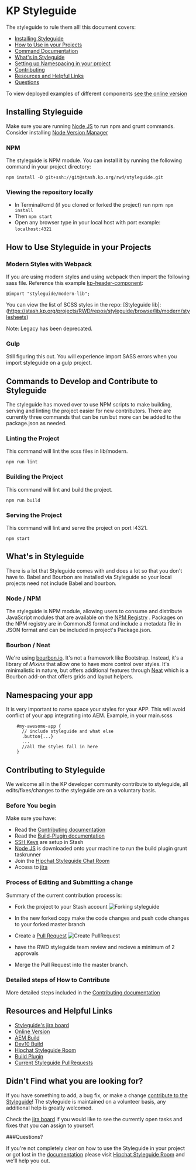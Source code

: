 # KP Styleguide

The styleguide to rule them all! this document covers:

* [Installing Styleguide](#installing)
* [How to Use in your Projects](#usage)
* [Command Documentation](#commands)
* [What's in Styleguide](#contents-styleguide)
* [Setting up Namespacing in your project](#namespacing)
* [Contributing](#contributing)
* [Resources and Helpful Links](#resources)
* [Questions](#questions)

To view deployed examples of different components [see the online version](https://dev10.kaiserpermanente.org/styleguide/)

<a name="installing"></a>

## Installing Styleguide
Make sure you are running [Node JS](https://nodejs.org) to run npm and grunt commands. Consider installing [Node Version Manager](https://github.com/creationix/nvm)

### NPM

The styleguide is NPM module.  You can install it by running the following command in your project directory:

    npm install -D git+ssh://git@stash.kp.org/rwd/styleguide.git

### Viewing the repository locally

* In Terminal/cmd  (if you cloned or forked the project) run npm` npm install`
* Then `npm start`
* Open any browser type in your local host with port example: `localhost:4321`

<a name="usage"></a>
## How to Use Styleguide in your Projects
### Modern Styles with Webpack

If you are using modern styles and using webpack then import the following sass file. Reference this example [kp-header-component](https://stash.kp.org/projects/CDS/repos/kp-header-component/browse):

    @import "styleguide/modern-lib";

You can view the list of SCSS styles in the repo: [Styleguide lib]:(https://stash.kp.org/projects/RWD/repos/styleguide/browse/lib/modern/stylesheets)

Note: Legacy has been deprecated.


### Gulp

Still figuring this out. You will experience import SASS errors when you import styleguide on a gulp project.

<a name="commands"></a>
## Commands to Develop and Contribute to Styleguide
The styleguide has moved over to use NPM scripts to make building, serving and linting the project easier for new contributors. There are currently three commands that can be run but more can be added to the package.json as needed.

### Linting the Project
  This command will lint the scss files in lib/modern.

    npm run lint

### Building the Project
  This command will lint and build the project.

    npm run build

### Serving the Project
  This command will lint and serve the project on port :4321.

    npm start


<a name="contents-styleguide"></a>
## What's in Styleguide
There is a lot that Styleguide comes with and does a lot so that you don't have to. Babel and Bourbon are installed via Styleguide so your local projects need not include Babel and bourbon.


### Node / NPM

The styleguide is NPM module, allowing users to consume and distribute JavaScript modules that are available on the [NPM Registry](https://www.npmjs.com/) . Packages on the NPM registry are in CommonJS format and include a metadata file in JSON format and can be included in project's Package.json.


### Bourbon / Neat

We're using [bourbon.io](http://bourbon.io/). It's not a framework like Bootstrap. Instead, it's a library of _Mixins_ that allow one to have more control over styles. It's minimalistic in nature, but offers additional features through [Neat](http://neat.bourbon.io/) which is a Bourbon add-on that offers grids and layout helpers.

<a name="namespacing"></a>
## Namespacing your app
It is very important to name space your styles for your APP. This will avoid conflict of your app integrating into AEM. Example, in your main.scss

        #my-awesome-app {
          // include styleguide and what else
          .button{...}
          ...
          //all the styles fall in here
        }



<a name="contributing"></a>
## Contributing to Styleguide
We welcome all in the KP developer community contribute to styleguide, all edits/fixes/changes to the styleguide are on a voluntary basis.

### Before You begin
Make sure you have:

* Read the [Contributing documentation](https://stash.kp.org/projects/RWD/repos/styleguide/browse/contributing.md)
* Read the [Build-Plugin documentation](https://stash.kp.org/projects/RWD/repos/build-plugin/browse/README.md)
* [SSH Keys](https://stash.kp.org/plugins/servlet/ssh/account/keys) are setup in Stash
* [Node JS](https://nodejs.org/) is downloaded onto your machine to run the build plugin grunt taskrunner
* Join the [Hipchat Styleguide Chat Room](https://hipchat.kp.org/chat/room/19)
* Access to [jira](https://jira.kp.org/browse/STYLE)

### Process of Editing and Submitting a change​
Summary of the current contribution process is:

* Fork the project to your Stash account
![Forking styleguide](https://sites.sp.kp.org/teams/dsg/creative/fed/SiteAssets/SitePages/Contributing%20to%20Styleguide/Screen%20Shot%202016-02-19%20at%2012.12.46.png)

* In the new forked copy make the code changes and push code changes to your forked master branch
* Create a [Pull Request](https://www.atlassian.com/git/tutorials/making-a-pull-request/)
![Create PullRequest](https://sites.sp.kp.org/teams/dsg/creative/fed/SiteAssets/SitePages/Contributing%20to%20Styleguide/Screen%20Shot%202016-02-19%20at%2012.19.39%20PM.png)
* have the RWD styleguide team review and recieve a minimum of 2 approvals
* Merge the Pull Request into the master branch.


### Detailed steps of How to Contribute
More detailed steps included in the [Contributing documentation](https://stash.kp.org/projects/RWD/repos/styleguide/browse/contributing.md)


<a name="resources"></a>
## Resources and Helpful Links

* [Styleguide's jira board](https://jira.kp.org/browse/STYLE)
* [Online Version](http://dev10.kaiserpermanente.org/styleguide)
* [AEM Build](http://xlzxdap0035x.lvdc.kp.org:8888/job/rwd-styleguide-AEM/)
* [Dev10 Build](http://xlzxdap0035x.lvdc.kp.org:8888/job/rwd-styleguide-deploy-DEV10/)
* [Hipchat Styleguide Room](https://hipchat.kp.org/chat/room/19)
* [Build Plugin](https://stash.kp.org/projects/RWD/repos/build-plugin/browse)
* [Current Styleguide PullRequests](https://stash.kp.org/projects/RWD/repos/styleguide/pull-requests)


## Didn't Find what you are looking for?

If you have something to add, a bug fix, or make a change [contribute to the Styleguide](https://stash.kp.org/projects/RWD/repos/styleguide/browse/contributing.md)! The styleguide is maintained on a volunteer basis, any additional help is greatly welcomed.

Check the [jira board](https://jira.kp.org/browse/STYLE) if you would like to see the currently open tasks and fixes that you can assign to yourself.

<a name="questions"></a>
###Questions?

If you're not completely clear on how to use the Styleguide in your project or got lost in the [documentation](https://stash.kp.org/projects/RWD/repos/styleguide/browse/contributing.md)  please  visit [Hipchat Styleguide Room](https://hipchat.kp.org/chat/room/19) and we'll help you out.
